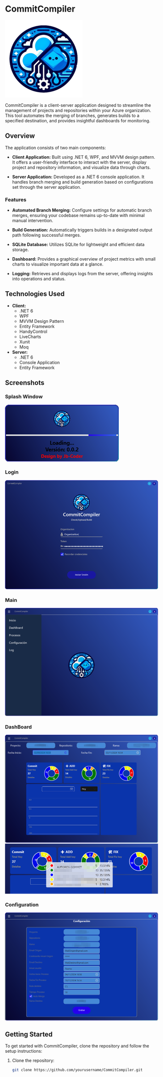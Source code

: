 # CommitCompiler
![Logo](CommitCompilerClient/Resources/LogoCommitCompiler.png)

CommitCompiler is a client-server application designed to streamline the management of projects and repositories within your Azure organization. This tool automates the merging of branches, generates builds to a specified destination, and provides insightful dashboards for monitoring.

## Overview

The application consists of two main components:

- **Client Application:** Built using .NET 6, WPF, and MVVM design pattern. It offers a user-friendly interface to interact with the server, display project and repository information, and visualize data through charts.

- **Server Application:** Developed as a .NET 6 console application. It handles branch merging and build generation based on configurations set through the server application.

### Features

- **Automated Branch Merging:** Configure settings for automatic branch merges, ensuring your codebase remains up-to-date with minimal manual intervention.

- **Build Generation:** Automatically triggers builds in a designated output path following successful merges.

- **SQLite Database:** Utilizes SQLite for lightweight and efficient data storage.

- **Dashboard:** Provides a graphical overview of project metrics with small charts to visualize important data at a glance.

- **Logging:** Retrieves and displays logs from the server, offering insights into operations and status.

## Technologies Used

- **Client:** 
  - .NET 6
  - WPF
  - MVVM Design Pattern
  - Entity Framework
  - HandyControl
  - LiveCharts
  - Xunit
  - Moq
- **Server:** 
  - .NET 6
  - Console Application
  - Entity Framework

## Screenshots

### Splash Window
![Splash Window](Docs/Assets/SplashWindow.png)

### Login
![Login Page](Docs/Assets/LoginPage.png)

### Main
![Main Page](Docs/Assets/MainPage.png)

### DashBoard
![DashBoard](Docs/Assets/DashBoardPage1.png)
![DashBoard](Docs/Assets/DashBoardPage2.png)

### Configuration
![ConfigurationPage](Docs/Assets/ConfigurationPage.png)


## Getting Started

To get started with CommitCompiler, clone the repository and follow the setup instructions:

1. Clone the repository:
   ```bash
   git clone https://github.com/yourusername/CommitCompiler.git
